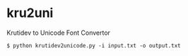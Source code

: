 # kru2uni
Krutidev to Unicode Font Convertor

`$ python krutidev2unicode.py -i input.txt -o output.txt`
